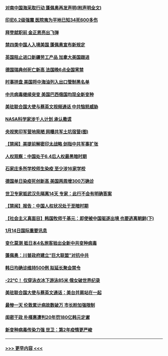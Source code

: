 #### [对南中国海采取行动 蓬佩奥再发声明(附声明全文)](../pages/prog202/a103032622.md?t=01151702) 
#### [印尼6.2级强震 医院夷为平地已知34死600多伤](../pages/prog202/a103032580.md?t=01151702) 
#### [拜登就职前 金正恩亮出飞弹](../pages/prog202/a103032472.md?t=01151702) 
#### [禁四类中国人入境美国 蓬佩奥宣布新规定](../pages/prog202/a103032438.md?t=01151702) 
#### [英国阻止进口新疆劳工产品 加拿大美国跟进](../pages/prog202/a103032303.md?t=01151702) 
#### [德国瑞典创死亡新高 法国晚6点全国宵禁](../pages/prog202/a103032350.md?t=01151702) 
#### [时事拼盘 美国将中海油列入出口管制黑名单](../pages/prog202/a103032335.md?t=01151702) 
#### [中共病毒继续突变 美国巴西俄国均现全新变种](../pages/prog202/a103032261.md?t=01151702) 
#### [美驻联合国大使与蔡英文视频通话 中共恼怒威胁](../pages/prog202/a103032252.md?t=01151702) 
#### [NASA科学家涉千人计划 承认撒谎](../pages/prog202/a103032247.md?t=01151702) 
#### [央视笑印军营地简陋 网曝共军土坑宿营(图)](../pages/prog202/a103032110.md?t=01151702) 
#### [【禁闻】美提前解密印太战略 剑指中共军事扩张](../pages/prog202/a103032154.md?t=01151702) 
#### [人权观察：中国处于6.4后人权最黑暗时期](../pages/prog202/a103032136.md?t=01151702) 
#### [石家庄多所学校师生染疫 至少涉16家学校](../pages/prog202/a103032145.md?t=01151702) 
#### [德国单日染疫死创新高 美国两周增300万确诊](../pages/prog202/a103032132.md?t=01151702) 
#### [世卫专家抵武汉先隔离14天 专家：此行不会有明确答案](../pages/prog202/a103032139.md?t=01151702) 
#### [【禁闻】报告：中国人权状况处于至暗时期](../pages/prog202/a103032122.md?t=01151702) 
#### [【社会主义真面目】韩国牧师千基元：即使被中国驱逐出境 也要逃离朝鲜(下)](../pages/prog202/a103032038.md?t=01151702) 
#### [1月14日国际重要讯息](../pages/prog202/a103031936.md?t=01151702) 
#### [变化莫测 抵日本4名旅客验出全新中共变种病毒](../pages/prog202/a103031878.md?t=01151702) 
#### [蓬佩奥：川普政府建立“巨大联盟”对抗中共](../pages/prog202/a103031862.md?t=01151702) 
#### [韩日均确诊维持500例 拟延长聚会禁令](../pages/prog202/a103031829.md?t=01151702) 
#### [-22℃！ 仅穿泳衣冰下游泳85米 俄女破世界纪录](../pages/prog202/a103031833.md?t=01151702) 
#### [美驻联合国大使与蔡英文通话：美台并肩站在一起](../pages/prog202/a103031823.md?t=01151702) 
#### [最惨一天 伦敦累计病故数破万 市长盼加强限制](../pages/prog202/a103031793.md?t=01151702) 
#### [闺密干政 朴槿惠遭判20年罚180亿韩元定谳](../pages/prog202/a103031811.md?t=01151702) 
#### [新变种病毒传染力强 世卫：第2年疫情更严峻](../pages/prog202/a103031749.md?t=01151702) 

----
#### [ >>> 更早内容 <<< ](../indexes/prog202-earlier.md)
